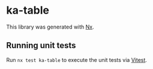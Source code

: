 # ka-table

This library was generated with [Nx](https://nx.dev).

## Running unit tests

Run `nx test ka-table` to execute the unit tests via [Vitest](https://vitest.dev/).
